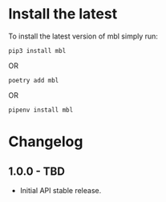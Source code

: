 Install the latest
===================

To install the latest version of mbl simply run:

`pip3 install mbl`

OR

`poetry add mbl`

OR

`pipenv install mbl`


Changelog
=========
## 1.0.0 - TBD
- Initial API stable release.
